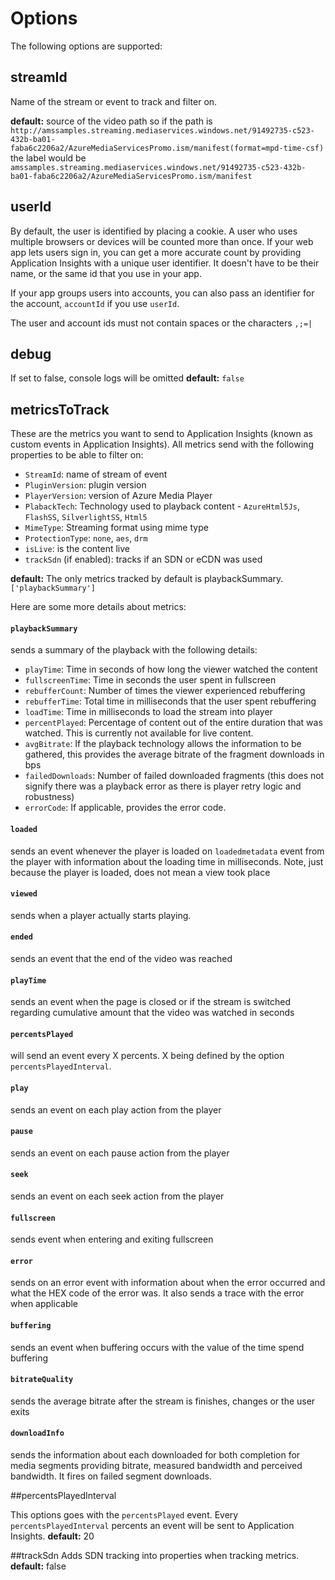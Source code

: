 # Options
The following options are supported:

## streamId

Name of the stream or event to track and filter on.

**default:** source of the video path so if the path is ```http://amssamples.streaming.mediaservices.windows.net/91492735-c523-432b-ba01-faba6c2206a2/AzureMediaServicesPromo.ism/manifest(format=mpd-time-csf)``` the label would be ```amssamples.streaming.mediaservices.windows.net/91492735-c523-432b-ba01-faba6c2206a2/AzureMediaServicesPromo.ism/manifest```

## userId

By default, the user is identified by placing a cookie. A user who uses multiple browsers or devices will be counted more than once. If your web app lets users sign in, you can get a more accurate count by providing Application Insights with a unique user identifier. It doesn't have to be their name, or the same id that you use in your app. 

If your app groups users into accounts, you can also pass an identifier for the account, `accountId` if you use `userId`. 

The user and account ids must not contain spaces or the characters `,;=|`

## debug
If set to false, console logs will be omitted
**default:** ```false```

## metricsToTrack

These are the metrics you want to send to Application Insights (known as custom events in Application Insights). All metrics send with the following properties to be able to filter on:

- `StreamId`: name of stream of event
- `PluginVersion`: plugin version
- `PlayerVersion`: version of Azure Media Player
- `PlabackTech`: Technology used to playback content - `AzureHtml5Js`, `FlashSS`, `SilverlightSS`, `Html5`
- `MimeType`: Streaming format using mime type
- `ProtectionType`: `none`, `aes`, `drm`
- `isLive`: is the content live
- `trackSdn` (if enabled): tracks if an SDN or eCDN was used
 
**default:** The only metrics tracked by default is playbackSummary.
`['playbackSummary']`

Here are some more details about metrics:

#### ```playbackSummary```

sends a summary of the playback with the following details:

- `playTime`: Time in seconds of how long the viewer watched the content
- `fullscreenTime`: Time in seconds the user spent in fullscreen
- `rebufferCount`: Number of times the viewer experienced rebuffering
- `rebufferTime`: Total time in milliseconds that the user spent rebuffering
- `loadTime`: Time in milliseconds to load the stream into player 
- `percentPlayed`: Percentage of content out of the entire duration that was watched. This is currently not available for live content.
- `avgBitrate`: If the playback technology allows the information to be gathered, this provides the average bitrate of the fragment downloads in bps
- `failedDownloads`: Number of failed downloaded fragments (this does not signify there was a playback error as there is player retry logic and robustness)
- `errorCode`: If applicable, provides the error code.

#### `loaded` 
sends an event whenever the player is loaded on ```loadedmetadata``` event from the player with information about the loading time in milliseconds. Note, just because the player is loaded, does not mean a view took place
#### `viewed` 
sends when a player actually starts playing.
#### `ended` 
sends an event that the end of the video was reached
#### `playTime` 
sends an event when the page is closed or if the stream is switched regarding cumulative amount that the video was watched in seconds
#### `percentsPlayed` 
will send an event every X percents. X being defined by the option ```percentsPlayedInterval```.
#### `play`
sends an event on each play action from the player
#### `pause` 
sends an event on each pause action from the player
#### `seek` 
sends an event on each seek action from the player
#### `fullscreen` 
sends event when entering and exiting fullscreen
#### `error`
sends on an error event with information about when the error occurred and what the HEX code of the error was.  It also sends a trace with the error when applicable 
#### `buffering` 
sends an event when buffering occurs with the value of the time spend buffering
#### `bitrateQuality`
sends the average bitrate after the stream is finishes, changes or the user exits
#### `downloadInfo`
sends the information about each downloaded for both completion for media segments providing bitrate, measured bandwidth and perceived bandwidth. It fires on failed segment downloads.

##percentsPlayedInterval

This options goes with the ```percentsPlayed``` event. Every ```percentsPlayedInterval``` percents an event will be sent to Application Insights.
**default:** 20

##trackSdn
Adds SDN tracking into properties when tracking metrics.
**default:** false
